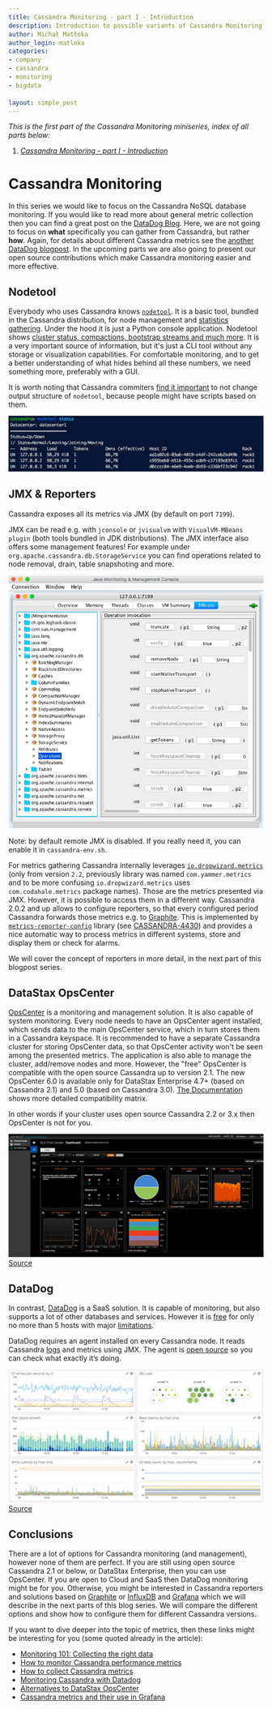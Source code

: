 ```yaml
---
title: Cassandra Monitoring - part I - Introduction
description: Introduction to possible variants of Cassandra Monitoring
author: Michał Matłoka
author_login: matloka
categories:
- company
- cassandra
- monitoring
- bigdata

layout: simple_post
---
```


*This is the first part of the Cassandra Monitoring miniseries, index of all parts below:*

1. *[Cassandra Monitoring - part I - Introduction](https://softwaremill.com/cassandra-monitoring-part-1/)*

# Cassandra Monitoring

In this series we would like to focus on the Cassandra NoSQL database monitoring. If you would like to read more about general metric collection then you can find a great post on the [DataDog Blog](https://www.datadoghq.com/blog/monitoring-101-collecting-data/). Here, we are not going to focus on **what** specifically you can gather from Cassandra, but rather **how**. Again, for details about different Cassandra metrics see the [another DataDog  blogpost](https://www.datadoghq.com/blog/how-to-monitor-cassandra-performance-metrics/).
In the upcoming parts we are also going to present our open source contributions which make Cassandra monitoring easier and more effective.

## Nodetool

Everybody who uses Cassandra knows [`nodetool`](http://docs.datastax.com/en/cassandra/3.x/cassandra/tools/toolsNodetool.html). It is a basic tool, bundled in the Cassandra distribution, for node management and [statistics gathering](http://docs.datastax.com/en/cassandra/3.0/cassandra/operations/opsMonitoring.html?scroll=opsMonitoring__opsMonitoringNodetool). Under the hood it is just a Python console application. Nodetool shows [cluster status, compactions, bootstrap streams and much more](https://www.datadoghq.com/blog/how-to-monitor-cassandra-performance-metrics/). It is a very important source of information, but it's just a CLI tool without any storage or visualization capabilities. For comfortable monitoring, and to get a better understanding of what hides behind all these numbers, we need something more, preferably with a GUI.

It is worth noting that Cassandra commiters [find it important](https://issues.apache.org/jira/browse/CASSANDRA-11939) to not change output structure of `nodetool`, because people might have scripts based on them.

![Nodetool](/img/uploads/2016/07/cassandra-monitoring-1-nodetool.png)

## JMX & Reporters

Cassandra exposes all its metrics via JMX (by default on port `7199`).

JMX can be read e.g. with `jconsole` or `jvisualvm` with `VisualVM-MBeans plugin` (both tools bundled in JDK distributions).
The JMX interface also offers some management features! For example under `org.apache.cassandra.db.StorageService` you can find operations related to node removal, drain, table snapshoting and more.

![JMX operations](/img/uploads/2016/07/cassandra-monitoring-1-jmx.png)

Note: by default remote JMX is disabled. If you really need it, you can enable it in `cassandra-env.sh`.

For metrics gathering Cassandra internally leverages [`io.dropwizard.metrics`](http://metrics.dropwizard.io/)  (only from version `2.2`, previously library was named `com.yammer.metrics` and to be more confusing  `io.dropwizard.metrics` uses `com.codahale.metrics` package names). Those are the metrics presented via JMX. However, it is possible to access them in a different way. Cassandra 2.0.2 and up allows to configure reporters, so that every configured period Cassandra forwards those metrics e.g. to [Graphite](https://graphiteapp.org/). This is implemented by [`metrics-reporter-config`](https://github.com/addthis/metrics-reporter-config) library  (see [CASSANDRA-4430](https://issues.apache.org/jira/browse/CASSANDRA-4430)) and provides a nice automatic way to process metrics in different systems, store and display them or check for alarms.

We will cover the concept of reporters in more detail, in the next part of this blogpost series.

## DataStax OpsCenter

[OpsCenter](http://www.datastax.com/products/datastax-opscenter) is a monitoring and management solution. It is also capable of system monitoring. Every node needs to have an OpsCenter agent installed, which sends data to the main OpsCenter service, which in turn stores them in a Cassandra keyspace. It is recommended to have a separate Cassandra cluster for storing OpsCenter data, so that OpsCenter activity won't be seen among the presented metrics. The application is also able to manage the cluster, add/remove nodes and more. However, the "free" OpsCenter is compatible with the open source Cassandra up to version 2.1. The new OpsCenter 6.0 is available only for DataStax Enterprise 4.7+ (based on Cassandra 2.1) and 5.0 (based on Cassandra 3.0). [The Documentation](http://docs.datastax.com/en/landing_page/doc/landing_page/compatibility.html?scroll=compatibilityDocument__opsc-compatibility) shows more detailed compatibility matrix.

In other words if your cluster uses open source Cassandra 2.2 or 3.x then OpsCenter is not for you.

![OpsCenter](/img/uploads/2016/07/cassandra-monitoring-1-opscenter.jpg)[Source](http://www.datastax.com/wp-content/themes/datastax-2014-08/images/products/OpsCenter-Screenshot-VisualMonitoringandTuning.jpg)

## DataDog

In contrast, [DataDog](https://www.datadoghq.com/) is a SaaS solution. It is capable of monitoring, but also supports a lot of other databases and services. However it is [free](https://www.datadoghq.com/pricing/) for only no more than 5 hosts with major [limitations](https://www.datadoghq.com/pricing/).

DataDog requires an agent installed on every Cassandra node. It reads Cassandra [logs](https://github.com/DataDog/dd-agent/blob/master/dogstream/cassandra.py) and metrics using JMX. The agent is [open source](https://github.com/DataDog/dd-agent) so you can check what exactly it’s doing.

![DataDog](/img/uploads/2016/07/cassandra-monitoring-1-datadog.png)[Source](https://www.datadoghq.com/blog/how-to-monitor-cassandra-performance-metrics/)

## Conclusions

There are a lot of options for Cassandra monitoring (and management), however none of them are perfect. If you are still using open source Cassandra 2.1 or below, or DataStax Enterprise, then you can use OpsCenter. If you are open to Cloud and SaaS then DataDog monitoring might be for you. Otherwise, you might be interested in Cassandra reporters and solutions based on [Graphite](https://graphiteapp.org/) or [InfluxDB](https://influxdata.com/time-series-platform/influxdb/) and [Grafana](http://grafana.org/) which we will describe in the next parts of this blog series. We will compare the different options and show how to configure them for different Cassandra versions.

If you want to dive deeper into the topic of metrics, then these links might be interesting for you (some quoted already in the article):

* [Monitoring 101: Collecting the right data](https://www.datadoghq.com/blog/monitoring-101-collecting-data/)
* [How to monitor Cassandra performance metrics](https://www.datadoghq.com/blog/how-to-monitor-cassandra-performance-metrics/)
* [How to collect Cassandra metrics](https://www.datadoghq.com/blog/how-to-collect-cassandra-metrics/)
* [Monitoring Cassandra with Datadog](https://www.datadoghq.com/blog/monitoring-cassandra-with-datadog/)
* [Alternatives to DataStax OpsCenter](https://medium.com/@mlowicki/alternatives-to-datastax-opscenter-8ad893efe063#.wpetbdrj9)
* [Cassandra metrics and their use in Grafana](https://medium.com/@mlowicki/cassandra-metrics-and-their-use-in-grafana-1f0dc33f9cca#.37bkpooc4)
